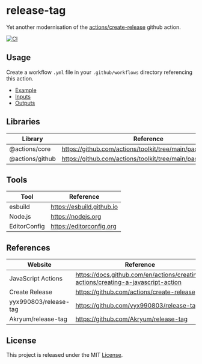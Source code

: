 # release-tag

Yet another modernisation of the [actions/create-release](https://github.com/actions/create-release) github action.

[![CI][ci-badge]][ci-url]

## Usage

Create a workflow `.yml` file in your `.github/workflows` directory referencing this action.

- [Example](docs/example.md)
- [Inputs](docs/inputs.md)
- [Outputs](docs/outputs.md)

## Libraries

| Library         | Reference                                                    |
| --------------- | ------------------------------------------------------------ |
| @actions/core   | https://github.com/actions/toolkit/tree/main/packages/core   |
| @actions/github | https://github.com/actions/toolkit/tree/main/packages/github |

## Tools

| Tool         | Reference                 |
| ------------ | ------------------------- |
| esbuild      | https://esbuild.github.io |
| Node.js      | https://nodejs.org        |
| EditorConfig | https://editorconfig.org  |

## References

| Website               | Reference                                                                        |
| --------------------- | -------------------------------------------------------------------------------- |
| JavaScript Actions    | https://docs.github.com/en/actions/creating-actions/creating-a-javascript-action |
| Create Release        | https://github.com/actions/create-release                                        |
| yyx990803/release-tag | https://github.com/yyx990803/release-tag                                         |
| Akryum/release-tag    | https://github.com/Akryum/release-tag                                            |

## License

This project is released under the MIT [License](LICENSE).

[ci-badge]: https://github.com/epreston/release-tag/actions/workflows/ci.yml/badge.svg
[ci-url]: https://github.com/epreston/release-tag/actions
